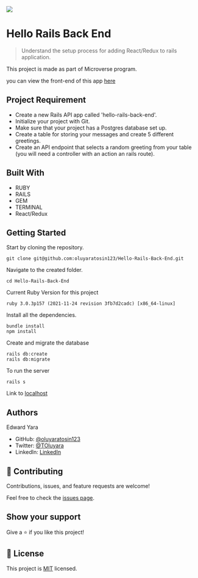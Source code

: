 ![](https://img.shields.io/badge/Microverse-blueviolet)

# Hello Rails Back End

> Understand the setup process for adding React/Redux to rails application.

This project is made as part of Microverse program.

you can view the front-end of this app [here](https://github.com/oluyaratosin123/Hello-React-Front-End)

## Project Requirement

 - Create a new Rails API app called 'hello-rails-back-end'.
 - Initialize your project with Git.
 - Make sure that your project has a Postgres database set up. 
 - Create a table for storing your messages and create 5 different greetings. 
 - Create an API endpoint that selects a random greeting from your table (you will need a controller with an action an rails route).

## Built With

- RUBY
- RAILS
- GEM
- TERMINAL
- React/Redux

## Getting Started

Start by cloning the repository.

```
git clone git@github.com:oluyaratosin123/Hello-Rails-Back-End.git
```

Navigate to the created folder.

```
cd Hello-Rails-Back-End
```

Current Ruby Version for this project

```
ruby 3.0.3p157 (2021-11-24 revision 3fb7d2cadc) [x86_64-linux]
```

Install all the dependencies.

```
bundle install
npm install
```

Create and migrate the database

```
rails db:create
rails db:migrate
```

To run the server

```
rails s
```

Link to [localhost](http://localhost:3000/)

## Authors
Edward Yara  
- GitHub: [@oluyaratosin123](https://github.com/oluyaratosin123)
- Twitter: [@TOluyara](https://twitter.com/TOluyara)
- LinkedIn: [LinkedIn](https://www.linkedin.com/in/edward-oluyara/)


## 🤝 Contributing

Contributions, issues, and feature requests are welcome!

Feel free to check the [issues page](../../issues/).

## Show your support

Give a ⭐️ if you like this project!

## 📝 License

This project is [MIT](./MIT.md) licensed.

